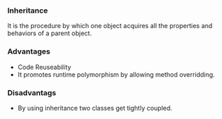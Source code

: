 <h3>Inheritance</h3>
It is the procedure by which one object acquires all the properties and behaviors of a parent object.

<h3>Advantages</h3>
<ul>
  <li>Code Reuseability</li>
  <li>It promotes runtime polymorphism by allowing method overridding.</li>
</ul>

<h3>Disadvantags</h3>
<ul>
  <li>By using inheritance two classes get tightly coupled.</li>
</ul>
